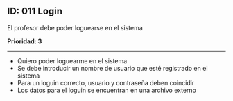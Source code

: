 ## ID: 011 Login
El profesor debe poder loguearse en el sistema

**Prioridad: 3**

---

 - Quiero poder loguearme en el sistema
 - Se debe introducir un nombre de usuario que esté registrado en el sistema
 - Para un loguin correcto, usuario y contraseña deben coincidir
 - Los datos para el loguin se encuentran en una archivo externo
